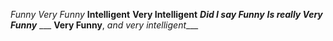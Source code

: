*Funny*
_Very Funny_
**Intelligent**
__Very Intelligent__
***Did I say Funny***
___Is really Very Funny___
___ **Very Funny**, *and very intelligent*___
